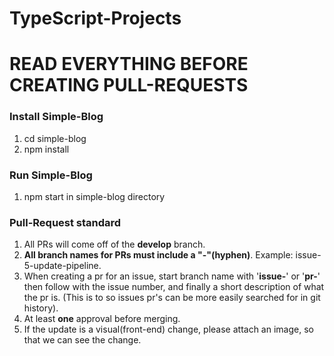 # TypeScript-Projects

# READ EVERYTHING BEFORE CREATING PULL-REQUESTS

### Install Simple-Blog
1. cd simple-blog
2. npm install

### Run Simple-Blog
1. npm start in simple-blog directory

### Pull-Request standard
1. All PRs will come off of the __develop__ branch.
2. __All branch names for PRs must include a "-"(hyphen)__. Example: issue-5-update-pipeline.
3. When creating a pr for an issue, start branch name with '__issue-__' or '__pr-__' then follow with the issue number, and finally a short description of what the pr is. (This is to so issues pr's can be more easily searched for in git history).
4. At least __one__ approval before merging.
5. If the update is a visual(front-end) change, please attach an image, so that we can see the change.
